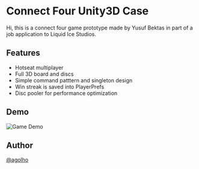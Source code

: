 
# Connect Four Unity3D Case

Hi, this is a connect four game prototype made by Yusuf Bektas in part of a job application to Liquid Ice Studios.


## Features

- Hotseat multiplayer
- Full 3D board and discs
- Simple command patttern and singleton design
- Win streak is saved into PlayerPrefs
- Disc pooler for performance optimization


## Demo

![Game Demo](gameplay.gif)

## Author

[@agolho](https://www.github.com/agolho)